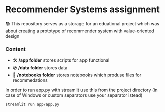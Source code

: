 # Recommender Systems assignment
📚 This repository serves as a storage for an eduational project which was about creating a prototype of recommender system with value-oriented design

### Content
* 🛠️ **/app folder** stores scripts for app functional  
* 💿 **/data folder** stores data  
* 📝 **/notebooks folder** stores notebooks which produse files for recommedations  

In order to run app.py with streamlit use this from the project directory (in case of Windows or custom separators use your separator istead)
```
streamlit run app/app.py
```


